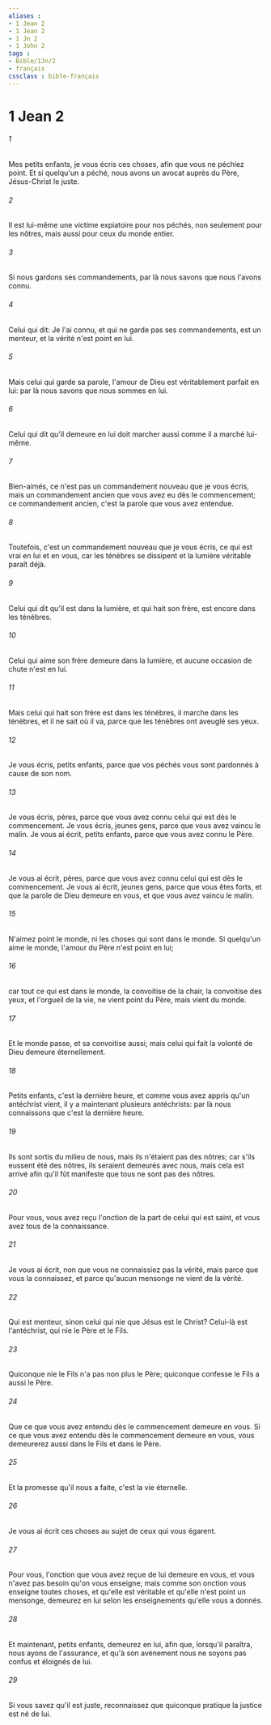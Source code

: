 ```yaml
---
aliases : 
- 1 Jean 2
- 1 Jean 2
- 1 Jn 2
- 1 John 2
tags : 
- Bible/1Jn/2
- français
cssclass : bible-français
---
```


# 1 Jean 2

###### 1
Mes petits enfants, je vous écris ces choses, afin que vous ne péchiez point. Et si quelqu'un a péché, nous avons un avocat auprès du Père, Jésus-Christ le juste.
###### 2
Il est lui-même une victime expiatoire pour nos péchés, non seulement pour les nôtres, mais aussi pour ceux du monde entier.
###### 3
Si nous gardons ses commandements, par là nous savons que nous l'avons connu.
###### 4
Celui qui dit: Je l'ai connu, et qui ne garde pas ses commandements, est un menteur, et la vérité n'est point en lui.
###### 5
Mais celui qui garde sa parole, l'amour de Dieu est véritablement parfait en lui: par là nous savons que nous sommes en lui.
###### 6
Celui qui dit qu'il demeure en lui doit marcher aussi comme il a marché lui-même.
###### 7
Bien-aimés, ce n'est pas un commandement nouveau que je vous écris, mais un commandement ancien que vous avez eu dès le commencement; ce commandement ancien, c'est la parole que vous avez entendue.
###### 8
Toutefois, c'est un commandement nouveau que je vous écris, ce qui est vrai en lui et en vous, car les ténèbres se dissipent et la lumière véritable paraît déjà.
###### 9
Celui qui dit qu'il est dans la lumière, et qui hait son frère, est encore dans les ténèbres.
###### 10
Celui qui aime son frère demeure dans la lumière, et aucune occasion de chute n'est en lui.
###### 11
Mais celui qui hait son frère est dans les ténèbres, il marche dans les ténèbres, et il ne sait où il va, parce que les ténèbres ont aveuglé ses yeux.
###### 12
Je vous écris, petits enfants, parce que vos péchés vous sont pardonnés à cause de son nom.
###### 13
Je vous écris, pères, parce que vous avez connu celui qui est dès le commencement. Je vous écris, jeunes gens, parce que vous avez vaincu le malin. Je vous ai écrit, petits enfants, parce que vous avez connu le Père.
###### 14
Je vous ai écrit, pères, parce que vous avez connu celui qui est dès le commencement. Je vous ai écrit, jeunes gens, parce que vous êtes forts, et que la parole de Dieu demeure en vous, et que vous avez vaincu le malin.
###### 15
N'aimez point le monde, ni les choses qui sont dans le monde. Si quelqu'un aime le monde, l'amour du Père n'est point en lui;
###### 16
car tout ce qui est dans le monde, la convoitise de la chair, la convoitise des yeux, et l'orgueil de la vie, ne vient point du Père, mais vient du monde.
###### 17
Et le monde passe, et sa convoitise aussi; mais celui qui fait la volonté de Dieu demeure éternellement.
###### 18
Petits enfants, c'est la dernière heure, et comme vous avez appris qu'un antéchrist vient, il y a maintenant plusieurs antéchrists: par là nous connaissons que c'est la dernière heure.
###### 19
Ils sont sortis du milieu de nous, mais ils n'étaient pas des nôtres; car s'ils eussent été des nôtres, ils seraient demeurés avec nous, mais cela est arrivé afin qu'il fût manifeste que tous ne sont pas des nôtres.
###### 20
Pour vous, vous avez reçu l'onction de la part de celui qui est saint, et vous avez tous de la connaissance.
###### 21
Je vous ai écrit, non que vous ne connaissiez pas la vérité, mais parce que vous la connaissez, et parce qu'aucun mensonge ne vient de la vérité.
###### 22
Qui est menteur, sinon celui qui nie que Jésus est le Christ? Celui-là est l'antéchrist, qui nie le Père et le Fils.
###### 23
Quiconque nie le Fils n'a pas non plus le Père; quiconque confesse le Fils a aussi le Père.
###### 24
Que ce que vous avez entendu dès le commencement demeure en vous. Si ce que vous avez entendu dès le commencement demeure en vous, vous demeurerez aussi dans le Fils et dans le Père.
###### 25
Et la promesse qu'il nous a faite, c'est la vie éternelle.
###### 26
Je vous ai écrit ces choses au sujet de ceux qui vous égarent.
###### 27
Pour vous, l'onction que vous avez reçue de lui demeure en vous, et vous n'avez pas besoin qu'on vous enseigne; mais comme son onction vous enseigne toutes choses, et qu'elle est véritable et qu'elle n'est point un mensonge, demeurez en lui selon les enseignements qu'elle vous a donnés.
###### 28
Et maintenant, petits enfants, demeurez en lui, afin que, lorsqu'il paraîtra, nous ayons de l'assurance, et qu'à son avènement nous ne soyons pas confus et éloignés de lui.
###### 29
Si vous savez qu'il est juste, reconnaissez que quiconque pratique la justice est né de lui.
